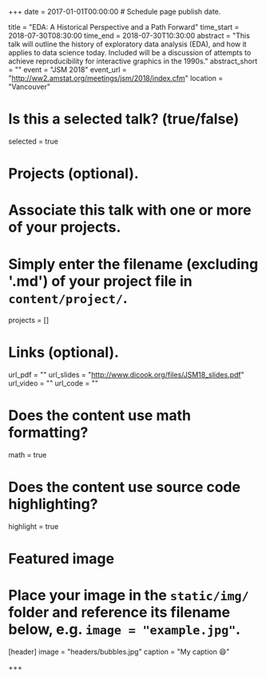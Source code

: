 +++
date = 2017-01-01T00:00:00  # Schedule page publish date.

title = "EDA: A Historical Perspective and a Path Forward"
time_start = 2018-07-30T08:30:00
time_end = 2018-07-30T10:30:00
abstract = "This talk will outline the history of exploratory data analysis (EDA), and how it applies to data science today. Included will be a discussion of attempts to achieve reproducibility for interactive graphics in the 1990s."
abstract_short = ""
event = "JSM 2018"
event_url = "http://ww2.amstat.org/meetings/jsm/2018/index.cfm"
location = "Vancouver"

# Is this a selected talk? (true/false)
selected = true

# Projects (optional).
#   Associate this talk with one or more of your projects.
#   Simply enter the filename (excluding '.md') of your project file in `content/project/`.
projects = []

# Links (optional).
url_pdf = ""
url_slides = "http://www.dicook.org/files/JSM18_slides.pdf"
url_video = ""
url_code = ""

# Does the content use math formatting?
math = true

# Does the content use source code highlighting?
highlight = true

# Featured image
# Place your image in the `static/img/` folder and reference its filename below, e.g. `image = "example.jpg"`.
[header]
image = "headers/bubbles.jpg"
caption = "My caption :smile:"

+++


